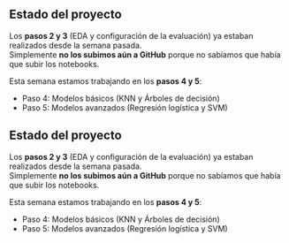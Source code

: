 ## Estado del proyecto

Los **pasos 2 y 3** (EDA y configuración de la evaluación) ya estaban realizados desde la semana pasada.  
Simplemente **no los subimos aún a GitHub** porque no sabíamos que había que subir los notebooks.

Esta semana estamos trabajando en los **pasos 4 y 5**:
- Paso 4: Modelos básicos (KNN y Árboles de decisión)
- Paso 5: Modelos avanzados (Regresión logística y SVM)



## Estado del proyecto

Los **pasos 2 y 3** (EDA y configuración de la evaluación) ya estaban realizados desde la semana pasada.  
Simplemente **no los subimos aún a GitHub** porque no sabíamos que había que subir los notebooks.

Esta semana estamos trabajando en los **pasos 4 y 5**:
- Paso 4: Modelos básicos (KNN y Árboles de decisión)
- Paso 5: Modelos avanzados (Regresión logística y SVM)
